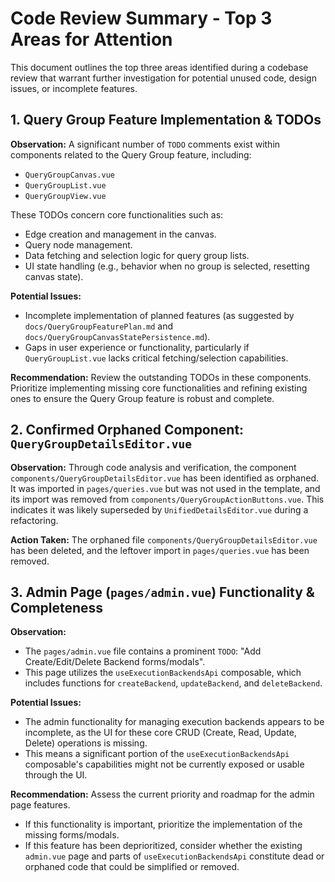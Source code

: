 # Code Review Summary - Top 3 Areas for Attention

This document outlines the top three areas identified during a codebase review that warrant further investigation for potential unused code, design issues, or incomplete features.

## 1. Query Group Feature Implementation & TODOs

**Observation:**
A significant number of `TODO` comments exist within components related to the Query Group feature, including:
*   `QueryGroupCanvas.vue`
*   `QueryGroupList.vue`
*   `QueryGroupView.vue`

These TODOs concern core functionalities such as:
*   Edge creation and management in the canvas.
*   Query node management.
*   Data fetching and selection logic for query group lists.
*   UI state handling (e.g., behavior when no group is selected, resetting canvas state).

**Potential Issues:**
*   Incomplete implementation of planned features (as suggested by `docs/QueryGroupFeaturePlan.md` and `docs/QueryGroupCanvasStatePersistence.md`).
*   Gaps in user experience or functionality, particularly if `QueryGroupList.vue` lacks critical fetching/selection capabilities.

**Recommendation:**
Review the outstanding TODOs in these components. Prioritize implementing missing core functionalities and refining existing ones to ensure the Query Group feature is robust and complete.

## 2. Confirmed Orphaned Component: `QueryGroupDetailsEditor.vue`

**Observation:**
Through code analysis and verification, the component `components/QueryGroupDetailsEditor.vue` has been identified as orphaned. It was imported in `pages/queries.vue` but was not used in the template, and its import was removed from `components/QueryGroupActionButtons.vue`. This indicates it was likely superseded by `UnifiedDetailsEditor.vue` during a refactoring.

**Action Taken:**
The orphaned file `components/QueryGroupDetailsEditor.vue` has been deleted, and the leftover import in `pages/queries.vue` has been removed.

## 3. Admin Page (`pages/admin.vue`) Functionality & Completeness

**Observation:**
*   The `pages/admin.vue` file contains a prominent `TODO`: "Add Create/Edit/Delete Backend forms/modals".
*   This page utilizes the `useExecutionBackendsApi` composable, which includes functions for `createBackend`, `updateBackend`, and `deleteBackend`.

**Potential Issues:**
*   The admin functionality for managing execution backends appears to be incomplete, as the UI for these core CRUD (Create, Read, Update, Delete) operations is missing.
*   This means a significant portion of the `useExecutionBackendsApi` composable's capabilities might not be currently exposed or usable through the UI.

**Recommendation:**
Assess the current priority and roadmap for the admin page features.
*   If this functionality is important, prioritize the implementation of the missing forms/modals.
*   If this feature has been deprioritized, consider whether the existing `admin.vue` page and parts of `useExecutionBackendsApi` constitute dead or orphaned code that could be simplified or removed.
